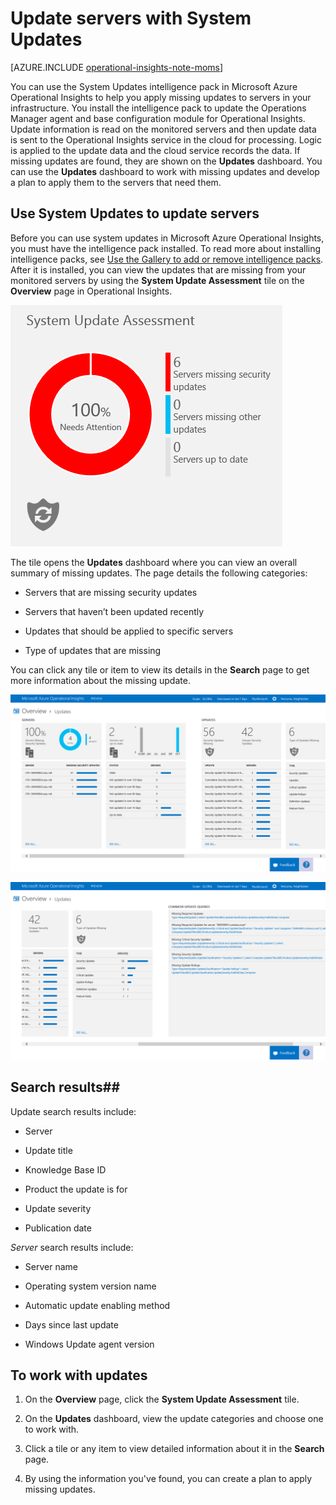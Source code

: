 <properties 
   pageTitle="Update servers with System Updates"
   description="Learn how you can use the System Updates intelligence pack in Microsoft Azure Operational Insights to help you apply missing updates to servers in your infrastructure"
   services="operational-insights"
   documentationCenter=""
   authors="bandersmsft"
   manager="jwhit"
   editor="tysonn" />
<tags 
   ms.service="operational-insights"
   ms.devlang="na"
   ms.topic="article"
   ms.tgt_pltfrm="na"
   ms.workload="na"
   ms.date="05/05/2015"
   ms.author="banders" />

# Update servers with System Updates

[AZURE.INCLUDE [operational-insights-note-moms](../includes/operational-insights-note-moms.md)]

You can use the System Updates intelligence pack in Microsoft Azure Operational Insights to help you apply missing updates to servers in your infrastructure. You install the intelligence pack to update the Operations Manager agent and base configuration module for Operational Insights. Update information is read on the monitored servers and then update data is sent to the Operational Insights service in the cloud for processing. Logic is applied to the update data and the cloud service records the data. If missing updates are found, they are shown on the **Updates** dashboard. You can use the **Updates** dashboard to work with missing updates and develop a plan to apply them to the servers that need them.

## Use System Updates to update servers

Before you can use system updates in Microsoft Azure Operational Insights, you must have the intelligence pack installed. To read more about installing intelligence packs, see [Use the Gallery to add or remove intelligence packs](operational-insights-add-intelligence-pack.md). After it is installed, you can view the updates that are missing from your monitored servers by using the **System Update Assessment** tile on the **Overview** page in Operational Insights. 

![image of System Update Assessment tile](./media/operational-insights-updates/overview-update.png)

The tile opens the **Updates** dashboard where you can view an overall summary of missing updates. The page details the following categories:

- Servers that are missing security updates

- Servers that haven’t been updated recently

- Updates that should be applied to specific servers

- Type of updates that are missing

You can click any tile or item to view its details in the **Search** page to get more information about the missing update. 

![image of Updates dashboard](./media/operational-insights-updates/gallery-sysupdate-01.png)

![image of Updates dashboard](./media/operational-insights-updates/gallery-sysupdate-02.png)

## Search results##
Update search results include:

- Server

- Update title

- Knowledge Base ID

- Product the update is for

- Update severity

- Publication date

*Server* search results include:

- Server name

- Operating system version name

- Automatic update enabling method

- Days since last update

- Windows Update agent version

## To work with updates

1. On the **Overview** page, click the **System Update Assessment** tile.

2. On the **Updates** dashboard, view the update categories and choose one to work with.

3. Click a tile or any item to view detailed information about it in the **Search** page.

4. By using the information you've found, you can create a plan to apply missing updates.
